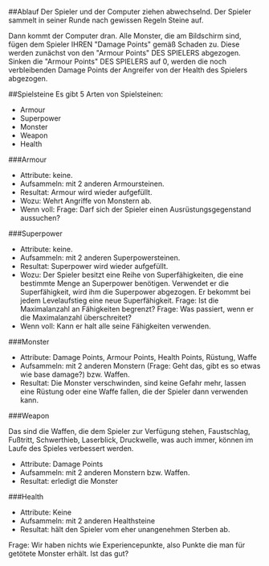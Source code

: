 ##Ablauf
Der Spieler und der Computer ziehen abwechselnd. Der Spieler sammelt in seiner Runde nach gewissen Regeln Steine auf. 

Dann kommt der Computer dran. Alle Monster, die am Bildschirm sind, fügen dem Spieler IHREN "Damage Points" gemäß Schaden zu. Diese werden zunächst von den "Armour Points" DES SPIELERS abgezogen. Sinken die "Armour Points" DES SPIELERS auf 0, werden die noch verbleibenden Damage Points der Angreifer von der Health des Spielers abgezogen.

##Spielsteine
Es gibt 5 Arten von Spielsteinen:

* Armour
* Superpower
* Monster
* Weapon
* Health

###Armour

* Attribute: keine.
* Aufsammeln: mit 2 anderen Armoursteinen.
* Resultat: Armour wird wieder aufgefüllt.
* Wozu: Wehrt Angriffe von Monstern ab.
* Wenn voll: Frage: Darf sich der Spieler einen Ausrüstungsgegenstand aussuchen?

###Superpower

* Attribute: keine.
* Aufsammeln: mit 2 anderen Superpowersteinen.
* Resultat: Superpower wird wieder aufgefüllt. 
* Wozu: Der Spieler besitzt eine Reihe von Superfähigkeiten, die eine bestimmte Menge an Superpower benötigen. Verwendet er die Superfähigkeit, wird ihm die Superpower abgezogen. Er bekommt bei jedem Levelaufstieg eine neue Superfähigkeit. Frage: Ist die Maximalanzahl an Fähigkeiten begrenzt? Frage: Was passiert, wenn er die Maximalanzahl überschreitet?
* Wenn voll: Kann er halt alle seine Fähigkeiten verwenden.

###Monster

* Attribute: Damage Points, Armour Points, Health Points, Rüstung, Waffe
* Aufsammeln: mit 2 anderen Monstern (Frage: Geht das, gibt es so etwas wie base damage?) bzw. Waffen.
* Resultat: Die Monster verschwinden, sind keine Gefahr mehr, lassen eine Rüstung oder eine Waffe fallen, die der Spieler dann verwenden kann.

###Weapon

Das sind die Waffen, die dem Spieler zur Verfügung stehen, Faustschlag, Fußtritt, Schwerthieb, Laserblick, Druckwelle, was auch immer, können im Laufe des Spieles verbessert werden.

* Attribute: Damage Points
* Aufsammeln: mit 2 anderen Monstern bzw. Waffen.
* Resultat: erledigt die Monster

###Health

* Attribute: Keine
* Aufsammeln: mit 2 anderen Healthsteine
* Resultat: hält den Spieler vom eher unangenehmen Sterben ab.

Frage: Wir haben nichts wie Experiencepunkte, also Punkte die man für getötete Monster erhält. Ist das gut?